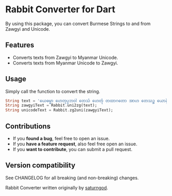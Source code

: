 # Rabbit Converter for Dart

By using this package, you can convert Burmese Strings to and from Zawgyi and Unicode.

## Features

- Converts texts from Zawgyi to Myanmar Unicode.
- Converts texts from Myanmar Unicode to Zawgyi.

## Usage

Simply call the function to convert the string.

```dart
String text = 'ယေဓမ္မာ ဟေတုပ္ပဘဝါ တေသံ ဟေတုံ တထာဂတော အာဟ တေသဉ္စ ယောနိရောဓေါ ဧဝံ ဝါဒီ မဟာသမဏော။';
String zawgyiText = Rabbit.uni2zg(text);
String unicodeText = Rabbit.zg2uni(zawgyiText);
```

## Contributions

- If you **found a bug**, feel free to open an issue.
- If you **have a feature request**, also feel free open an issue.
- If you **want to contribute**, you can submit a pull request.

## Version compatibility

See CHANGELOG for all breaking (and non-breaking) changes.

Rabbit Converter written originally by <a href="https://github.com/saturngod">saturngod</a>.<br>
